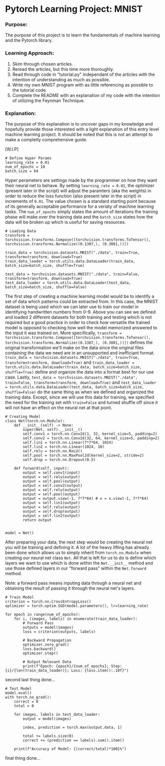# Pytorch Learning Project: MNIST

### Purpose:
The purpose of this project is to learn the fundamentals of machine learning and the Pytorch library.

### Learning Approach:
1. Skim through chosen articles.
2. Reread the articles, but this time more thoroughly.
3. Read through code in "tutorial.py" independant of the articles with the intention of understanding as much as possible.
4. Write my own MNIST program with as little referencing as possible to the tutorial code.
5. Complete the README with an explanation of my code with the intention of utilizing the Feynman Technique.

### Explanation:
The purpose of this explanation is to uncover gaps in my knowledge and hopefully provide those interested with a light explanation of this entry level machine learning project. It should be noted that this is not an attempt to make a completly comprehensive guide.

\[W.I.P\]

    # Define Hyper Params
    learning_rate = 0.01
    num_of_epochs = 10
    batch_size = 64

Hyper perameters are settings made by the programmer on how they want their neural net to behave. By setting `learning_rate = 0.01`, the optimizer (present later in the script) will adjust the paramters (aka the weights) in order to reduce the loss function (also present later in the script) in increments of `0.01`. The value chosen is a standard starting point because of its generally acceptable performance for a veriaty of machine learning tasks. The `num_of_epochs` simply states the amount of iterations the training phase will make over the training data and the `batch_size` states how the data will be broken up which is useful for saving resources.

    # Loading Data
    transform = torchvision.transforms.Compose([torchvision.transforms.ToTensor(), torchvision.transforms.Normalize((0.1307,), (0.3081,))])

    train_data = torchvision.datasets.MNIST("./data", train=True, transform=transform, download=True)
    train_data_loader = torch.utils.data.DataLoader(train_data, batch_size=batch_size, shuffle=True)

    test_data = torchvision.datasets.MNIST("./data", train=False, transform=transform, download=True)
    test_data_loader = torch.utils.data.DataLoader(test_data, batch_size=batch_size, shuffle=False)

The first step of creating a machine learning model would be to identify a set of data which patterns could be extracted from. In this case, the MNIST dataset is being used which we can later use to train our model in identifying handwritten numbers from 0-9. Above you can see we defined and loaded 2 different datasets for both training and testing which is not required but a good practice in order to check how versatile the trained model is opposed to checking how well the model memorized answered to the input it was trained on. More specifically, `transform = torchvision.transforms.Compose([torchvision.transforms.ToTensor(), torchvision.transforms.Normalize((0.1307,), (0.3081,))])` defines the original transformation we'll make on the data since the original files containing the data we need are in an unsupported and inefficiant format. `train_data = torchvision.datasets.MNIST("./data", train=True, transform=transform, download=True)` and `train_data_loader = torch.utils.data.DataLoader(train_data, batch_size=batch_size, shuffle=True)` define and organize the data into a format best for our use case. Lastly, `test_data = torchvision.datasets.MNIST("./data", train=False, transform=transform, download=True)` and `test_data_loader = torch.utils.data.DataLoader(test_data, batch_size=batch_size, shuffle=False)` do the same thing as when we defined and organized the training data. Except, since we will use this data for training, we specified the need for the training set with `train=False` and turned shuffle off since it will not have an effect on the neural net at that point.

    # Creating Model
    class Net(torch.nn.Module):
        def __init__(self) -> None:
            super(Net, self).__init__()
            self.conv1 = torch.nn.Conv2d(1, 32, kernel_size=5, padding=2)
            self.conv2 = torch.nn.Conv2d(32, 64, kernel_size=5, padding=2)
            self.lin1 = torch.nn.Linear(7*7*64, 1024)
            self.lin2 = torch.nn.Linear(1024, 10)
            self.relu = torch.nn.ReLU()
            self.pool = torch.nn.MaxPool2d(kernel_size=2, stride=2)
            self.drop = torch.nn.Dropout(0.5)
        
        def forward(self, input):
            output = self.conv1(input)
            output = self.relu(output)
            output = self.pool(output)
            output = self.conv2(output)
            output = self.relu(output)
            output = self.pool(output)
            output = output.view(-1, 7*7*64) # x = x.view(-1, 7*7*64)
            output = self.lin1(output)
            output = self.relu(output)
            output = self.drop(output)
            output = self.lin2(output)
            return output


    model = Net()

After preparing your data, the next step would be creating the neural net you will be training and defining it. A lot of the heavy lifting has already been done which allows us to simply inherit from `torch.nn.Module` when creating our neural net class `Net`. All that is left for us to do is define which layers we want to use which is done within the `Net.__init__` method and use those defined layers in our "forward pass" within the `Net.forward` method. 

Note: a forward pass means inputing data through a neural net and obtaining the result of passing it through the neural net's layers.

    # Train Model
    criterion = torch.nn.CrossEntropyLoss()
    optimizer = torch.optim.SGD(model.parameters(), lr=learning_rate)

    for epoch in range(num_of_epochs):
        for i, (images, labels) in enumerate(train_data_loader):
            # Forward Pass
            outputs = model(images)
            loss = criterion(outputs, labels)

            # Backward Propagation
            optimizer.zero_grad()
            loss.backward()
            optimizer.step()

            # Output Relevant Data
            print(f"Epoch: {epoch}/{num_of_epochs}; Step: {i}/{len(train_data_loader)}; Loss: {loss.item():.10f}")

second last thing done...

    # Test Model
    model.eval()
    with torch.no_grad():
        correct = 0
        total = 0

        for images, labels in test_data_loader:
            output = model(images)

            index, prediction = torch.max(output.data, 1)

            total += labels.size(0)
            correct += (prediction == labels).sum().item()
        
        print(f"Accuracy of Model: {(correct/total)*100}%")

final thing done...